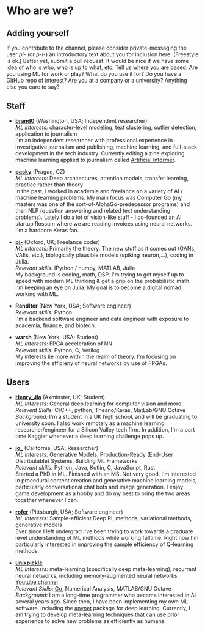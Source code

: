 # Who are we?

## Adding yourself
If you contribute to the channel, please consider private-messaging the user *pi-* (or *p-i-*) an introductory text about you for inclusion here. (Freestyle is ok.) Better yet, submit a pull request. It would be nice if we have some idea of who is who, who is up to what, etc. Tell us where you are based. Are you using ML for work or play? What do you use it for? Do you have a GitHub repo of interest?  Are you at a company or a university? Anything else you care to say?

## Staff
* **[brand0](https://github.com/brandonrobertz)** (Washington, USA; Independent researcher)  
  *ML interests:* character-level modeling, text clustering, outlier detection, application to journalism  
  I'm an independent researcher with professional experience in investigative journalism and publishing, machine learning, and full-stack development in the tech industry. Currently editing a zine exploring machine learning applied to journalism called [Artificial Informer](http://artificialinformer.com).

 * **[pasky](https://github.com/pasky)** (Prague, CZ)  
  *ML interests:* Deep architectures, attention models, transfer learning, practice rather than theory  
  In the past, I worked in academia and freelance on a variety of AI / machine learning problems. My main focus was Computer Go (my masters was one of the sort-of-AlphaGo-predecessor programs) and then NLP (question answering and related text understanding problems). Lately I do a lot of vision-like stuff - I co-founded an AI startup Rossum where we are reading invoices using neural networks. I'm a hardcore Keras fan.

* **[pi-](https://github.com/p-i-)** (Oxford, UK; Freelance coder)  
  *ML interests:* Primarily the theory. The new stuff as it comes out (GANs, VAEs, etc.), biologically plausible models (spiking neuron,...), coding in Julia.  
  *Relevant skills:* IPython / numpy, MATLAB, Julia  
  My background is coding, math, DSP. I'm trying to get myself up to speed with modern ML thinking & get a grip on the probabilistic math. I'm keeping an eye on Julia. My goal is to become a digital nomad working with ML.

 * **RandIter** (New York, USA; Software engineer)  
   *Relevant skills:* Python  
  I'm a backend software engineer and data engineer with exposure to academia, finance, and biotech.  
  
  * **warsh** (New York, USA; Student)  
  *ML interests:* FPGA acceleration of NN  
  *Relevant skills:* Python, C, Verilog  
  My interests lie more within the realm of theory. I'm focusing on improving the efficieny of neural networks by use of FPGAs.

## Users
* **[Henry_Jia](https://github.com/HenryJia)** (Axminster, UK; Student)  
  *ML Interests:* General deep learning for computer vision and more  
  *Relevent Skills:* C/C++, python, Theano/Keras, MatLab/GNU Octave  
  *Background:* I'm a student in a UK high school, and will be graduating to university soon. I also work remotely as a machine learning researcher/engineer for a Silicon Valley tech firm. In addition, I'm a part time Kaggler whenever a deep learning challenge pops up.
  
* **[jo_](https://github.com/josephcatrambone)** (California, USA; Researcher)  
  *ML Interests:* Generative Models, Production-Ready (End-User Distributable) Systems, Building ML Frameworks  
  *Relevant skills:* Python, Java, Kotlin, C, JavaScript, Rust  
  Started a PhD in ML.  Finished with an MS.  Not very good.  I'm interested in procedural content creation and generative machine learning models, particularly conversational chat bots and image generation.  I enjoy game development as a hobby and do my best to bring the two areas together whenever I can.

* **[rofer](https://github.com/rhofour)** (Pittsburgh, USA; Software engineer)  
  *ML Interests:* Sample-efficient Deep RL methods, variational methods, generative models  
  Ever since I left undergrad I've been trying to work towards a graduate level understanding of ML methods while working fulltime. Right now I'm particularly interested in improving the sample efficiency of Q-learning methods.
  
* **[unixpickle](https://github.com/unixpickle)**  
  *ML Interests:* meta-learning (specifically deep meta-learning); recurrent neural networks, including memory-augmented neural networks.  
  [Youtube channel](https://www.youtube.com/playlist?list=PL3XtGMELeTxytyFKrUu87EudAJiO4XK0u)  
  *Relevant Skills:* [Go](https://golang.org), Numerical Analysis, MATLAB/GNU Octave  
  *Background:* I am a long-time programmer who became interested in AI several years ago. Since then, I have been implementing my own ML software, including the [anynet](https://github.com/unixpickle/anynet) package for deep learning. Currently, I am trying to develop meta-learning techniques that can use prior experience to solve new problems as efficiently as humans.

<!-- New entries must be in sorted order. ->
